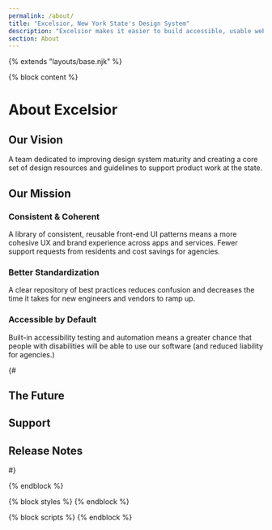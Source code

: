 ```yaml
---
permalink: /about/
title: "Excelsior, New York State's Design System"
description: "Excelsior makes it easier to build accessible, usable websites for New York State."
section: About
---
```


{% extends "layouts/base.njk" %}

{% block content %}

# About Excelsior

## Our Vision

A team dedicated to improving design system maturity and creating a core set of design resources and guidelines to support product work at the state.

## Our Mission

### Consistent & Coherent​
A library of consistent, reusable front-end UI patterns means a more cohesive UX and brand experience across apps and services. Fewer support requests from residents and cost savings for agencies.​

### Better Standardization​
A clear repository of best practices reduces confusion and decreases the time it takes for new engineers and vendors to ramp up.​

### Accessible by Default
Built-in accessibility testing and automation means a greater chance that people with disabilities will be able to use our software (and reduced liability for agencies.)​

{# <h2>The Future</h2>


<h2>Support</h2>

<h2>Release Notes</h2> #}

{% endblock %}

{% block styles %}
{% endblock %}

{% block scripts %}
{% endblock %}